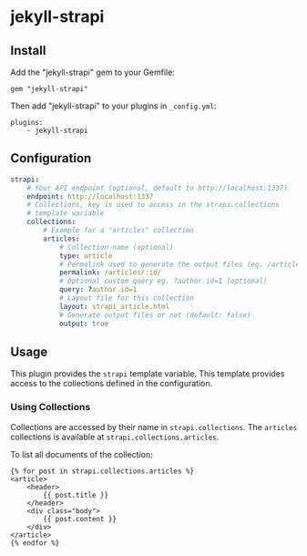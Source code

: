 # jekyll-strapi

## Install

Add the "jekyll-strapi" gem to your Gemfile:

```
gem "jekyll-strapi"
```

Then add "jekyll-strapi" to your plugins in `_config.yml`:

```
plugins:
    - jekyll-strapi
```

## Configuration

```yaml
strapi:
    # Your API endpoint (optional, default to http://localhost:1337)
    endpoint: http://localhost:1337
    # Collections, key is used to access in the strapi.collections
    # template variable
    collections:
        # Example for a "articles" collection
        articles:         
            # Collection name (optional)
            type: article
            # Permalink used to generate the output files (eg. /articles/:id).
            permalink: /articles/:id/
            # Optional custom query eg. ?author.id=1 (optional)
            query: ?author.id=1
            # Layout file for this collection
            layout: strapi_article.html
            # Generate output files or not (default: false)
            output: true
```

## Usage

This plugin provides the `strapi` template variable. This template provides access to the collections defined in the configuration.

### Using Collections

Collections are accessed by their name in `strapi.collections`. The `articles` collections is available at `strapi.collections.articles`.

To list all documents of the collection:

```
{% for post in strapi.collections.articles %}
<article>
    <header>
        {{ post.title }}
    </header>
    <div class="body">
        {{ post.content }}
    </div>
</article>
{% endfor %}
```
